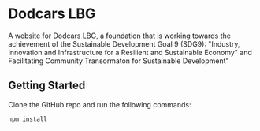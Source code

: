 # Dodcars LBG

A website for Dodcars LBG, a foundation that is working towards the achievement of the Sustainable Development Goal 9 (SDG9): "Industry, Innovation and Infrastructure for a Resilient and Sustainable Economy" and  Facilitating Community Transormaton for Sustainable Development"

## Getting Started

Clone the GitHub repo and run the following commands:
```bash
npm install
```
